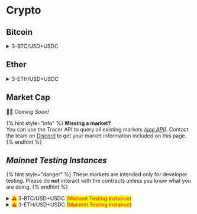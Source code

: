 # Crypto

## Bitcoin

<details>

<summary>3-BTC/USD+USDC</summary>

:link: _Open in pools.tracer.finance_

**Deployment** **Information**

* Deployment date: `2022-05-18`

**Pricing Data**

* Price feed: `BTC/USD`
* Data manipulations: `8hr SMA`
* Leverage (sigmoid): `3`
* Oracle address: `0x307cA2a840ba96D3a0D8ac3398Bff695491DCe0B` [↗](https://arbiscan.io/address/0x307cA2a840ba96D3a0D8ac3398Bff695491DCe0B)

**Settlement Asset**

* Settlement asset: `USDC`
* Settlement asset address: `0xFF970A61A04b1cA14834A43f5dE4533eBDDB5CC8` [↗](https://arbiscan.io/address/0xff970a61a04b1ca14834a43f5de4533ebddb5cc8)

**Fees**

* Mint fee: `1%`
* Management fee: `1% per annum`
* Burn fee: `None`

**Pool Tokens**

* Long token
  * Symbol: `3L-BTC/USD+USDC`
  * Metamask Symbol: `3L-BTC+USDC`
  * Token address: `0x2Dc6B0D6580f3E2d6107D41A6ada0d8c6c605F88` [↗](https://arbiscan.io/address/0x2Dc6B0D6580f3E2d6107D41A6ada0d8c6c605F88)
  * Observations: `N/A`

<!---->

* Short token
  * Symbol: `3S-BTC/USD+USDC`
  * Metamask Symbol: `3S-BTC+USDC`
  * Token address: `0x00F70af6D1148E3127DB138ce633895e5eF6Bdb2` [↗](https://arbiscan.io/address/0x00F70af6D1148E3127DB138ce633895e5eF6Bdb2)
  * Observations: `N/A`

**Pool Information**

* Rebalance frequency: `1 hour`
* Front-running interval: `8 hours`
* Long token staking farm: `0xcD8c0662cf72512857e98646b5C8363782c137A7` [↗](https://arbiscan.io/address/0xcd8c0662cf72512857e98646b5c8363782c137a7)
* Short token staking farm: `0x046B21659C445f43f2c621c874F79868dC6FA159` [↗](https://arbiscan.io/address/0x046B21659C445f43f2c621c874F79868dC6FA159)
* Leveraged Pool: `0x6D3Fb4AA7ddCa8CBc88F7BA94B36ba83fF6bA234` [↗](https://arbiscan.io/address/0x6D3Fb4AA7ddCa8CBc88F7BA94B36ba83fF6bA234)
* Pool Committer: `0xfA8C3b3DF1276e108002F912f1b065cF5Fdd5Bab` [↗](https://arbiscan.io/address/0xfA8C3b3DF1276e108002F912f1b065cF5Fdd5Bab)

**Secondary market (Balancer)**

* Pool address: `0x` ↗

**Notes**

* N/A

</details>

## Ether

<details>

<summary>3-ETH/USD+USDC</summary>

:link: _Open in pools.tracer.finance_

**Deployment** **Information**

* Deployment date: `2022-05-18`

**Pricing Data**

* Price feed: `ETH/USD`
* Data manipulations: `8hr SMA`
* Leverage (sigmoid): `3`
* Oracle address: `0x2456D80579a5A6dFEda70F05D46A67096372Ce2B` [↗](https://arbiscan.io/address/0x2456D80579a5A6dFEda70F05D46A67096372Ce2B)

**Settlement Asset**

* Settlement asset: `USDC`
* Settlement asset address: `0xFF970A61A04b1cA14834A43f5dE4533eBDDB5CC8` [↗](https://arbiscan.io/address/0xff970a61a04b1ca14834a43f5de4533ebddb5cc8)

**Fees**

* Mint fee: `1%`
* Management fee: `1% per annum`
* Burn fee: `None`

**Pool Tokens**

* Long token
  * Symbol: `3L-ETH/USD+USDC`
  * Metamask Symbol: `3L-ETH+USDC`
  * Token address: `0x44822C092C5ece611830DC0e1B86E80645749ae8` [↗](https://arbiscan.io/address/0x44822C092C5ece611830DC0e1B86E80645749ae8)
  * Observations: `N/A`

<!---->

* Short token
  * Symbol: `3S-ETH/USD+USDC`
  * Metamask Symbol: `3S-ETH+USDC`
  * Token address: `0x466598c279C2e2B7c7f2cd591Ac539720A205582` [↗](https://arbiscan.io/address/0x466598c279C2e2B7c7f2cd591Ac539720A205582)
  * Observations: `N/A`

**Pool Information**

* Rebalance frequency: `1 hour`
* Front-running interval: `8 hours`
* Long token staking farm: `0xC21159bF0252A37b0c281DF2D9B723120cAa86c7` [↗](https://arbiscan.io/address/0xC21159bF0252A37b0c281DF2D9B723120cAa86c7)
* Short token staking farm: `0x224949832f3dbf9a365D9bA3ec504727a103E96E` [↗](https://arbiscan.io/address/0x224949832f3dbf9a365D9bA3ec504727a103E96E)
* Leveraged Pool: `0x3C16b9efE5E4Fc0ec3963F17c64a3dcBF7269207` [↗](https://arbiscan.io/address/0x3c16b9efe5e4fc0ec3963f17c64a3dcbf7269207)
* Pool Committer: `0x1d859E3F9d65300164A5C43Bcc0B5477a95D2c96` [↗](https://arbiscan.io/address/0x1d859E3F9d65300164A5C43Bcc0B5477a95D2c96)

**Secondary market (Balancer)**

* Pool address: `0x` ↗

**Notes**

* N/A

</details>

## Market Cap

👷‍♀️ _Coming Soon!_

{% hint style="info" %}
**Missing a market?**\
You can use the Tracer API to query all existing markets [_(see API)_](https://api.tracer.finance/docs/#/). Contact the team on [Discord](https://discord.gg/TracerDAO) to get your market information included on this page.
{% endhint %}





## _Mainnet Testing Instances_

{% hint style="danger" %}
These markets are intended only for developer testing. Please do **not** interact with the contracts unless you know what you are doing.
{% endhint %}

<details>

<summary><mark style="color:red;"><strong>⚠</strong></mark><strong> </strong> 3-BTC/USD+USDC <mark style="color:red;">(Mainnet Testing Instance)</mark></summary>

<mark style="background-color:orange;">**⚠️ THIS IS A MAINNET TESTING INSTANCE - PLEASE DO NOT DEPOSIT TO THE CONTRACTS UNLESS YOU KNOW WHAT YOU ARE DOING ⚠️**</mark>

_Mainnet Testing Instances are provided for testing purposes only and are deployed from a Testing Factory instance. They do not show up on Tracer interfaces and should not be used to deploy any markets intended for use._

**Deployment** **Information**

* Deployment date: `2022-05-16`

**Pricing Data**

* Price feed: `BTC/USD`
* Data manipulations: `8hr SMA`
* Leverage (sigmoid): `3`

**Settlement Asset**

* Settlement asset: `USDC`

**Fees**

* Mint fee: `1%`
* Management fee: `1% per annum`
* Burn fee: `None`

**Pool Tokens**

* Long token
  * Symbol: `3L-BTC/USD+USDC`
  * Metamask Symbol: `3L-BTC+USDC`
  * Token address: `0x17F99f2D5d7dC6957A0C18bfa49FBCf858199127` [↗](https://arbiscan.io/address/0x17f99f2d5d7dc6957a0c18bfa49fbcf858199127)
  * Observations: `N/A`

<!---->

* Short token
  * Symbol: `3S-BTC/USD+USDC`
  * Metamask Symbol: `3S-BTC+USDC`
  * Token address: `0x02f9742f7CA51891d440084208c8e969D55b94A2` [↗](https://arbiscan.io/address/0x02f9742f7CA51891d440084208c8e969D55b94A2)
  * Observations: `N/A`

**Pool Information**

* Rebalance frequency: `1 hour`
* Front-running interval: `8 hours`
* Long token staking farm: `0xE211c6a34a6b04Df2D5fBCf3E66Fd57b9eD76e0d` [↗](https://arbiscan.io/address/0xe211c6a34a6b04df2d5fbcf3e66fd57b9ed76e0d)
* Short token staking farm: `0x50041Fe576cEC7502eA97cE33627856299011Eb1` [↗](https://arbiscan.io/address/0x50041Fe576cEC7502eA97cE33627856299011Eb1)

**Secondary market (Balancer)**

* Pool address: `0x3fF51DE6D96d4A88182b7006b8E8d9DB7D43931c` [↗](https://arbitrum.balancer.fi/#/pool/0x3ff51de6d96d4a88182b7006b8e8d9db7d43931c000100000000000000000085)

**Notes**

* N/A

</details>

<details>

<summary><mark style="color:red;"><strong>⚠</strong></mark><strong> </strong> 3-ETH/USD+USDC <mark style="color:red;">(Mainnet Testing Instance)</mark></summary>

<mark style="background-color:orange;">**⚠️ THIS IS A MAINNET TESTING INSTANCE - PLEASE DO NOT DEPOSIT TO THE CONTRACTS UNLESS YOU KNOW WHAT YOU ARE DOING ⚠️**</mark>

_Mainnet Testing Instances are provided for testing purposes only and are deployed from a Testing Factory instance. They do not show up on Tracer interfaces and should not be used to deploy any markets intended for use. Contractually the testing instance functions exactly like the primary instance and can be used to test integrations with protocols that do not have testnet instances (e.g. Balancer) or to validate parameters and other design choices on Mainnet before full launch._

**Deployment** **Information**

* Deployment date: `2022-05-16`

**Pricing Data**

* Price feed: `ETH/USD`
* Data manipulations: `8hr SMA`
* Leverage (sigmoid): `3`

**Settlement Asset**

* Settlement asset: `USDC`

**Fees**

* Mint fee: `1%`
* Management fee: `1% per annum`
* Burn fee: `None`

**Pool Tokens**

* Long token
  * Symbol: `3L-ETH/USD+USDC`
  * Metamask Symbol: `3L-ETH+USDC`
  * Token address: `0x989132f596Ff5F79fe3e52bbDdadACde6438bF06` [↗](https://arbiscan.io/address/0x989132f596Ff5F79fe3e52bbDdadACde6438bF06)
  * Observations: `N/A`

<!---->

* Short token
  * Symbol: `3S-ETH/USD+USDC`
  * Metamask Symbol: `3S-ETH+USDC`
  * Token address: `0xe0258E0b32cD3840ef29789bcDA9C2BF996e2A40` [↗](https://arbiscan.io/address/0xe0258E0b32cD3840ef29789bcDA9C2BF996e2A40)
  * Observations: `N/A`

**Pool Information**

* Rebalance frequency: `1 hour`
* Front-running interval: `8 hours`
* Long token staking farm: `0xbF3E2DbBF663b09EDCe8b774334fc408559846d0` [↗](https://arbiscan.io/address/0xbF3E2DbBF663b09EDCe8b774334fc408559846d0)
* Short token staking farm: `0xf7824Fce8C155e74E87e9575c7084D0380B55BaF` [↗](https://arbiscan.io/address/0xf7824Fce8C155e74E87e9575c7084D0380B55BaF)

**Secondary market (Balancer)**

* Pool address: `0x03F3919407b9ef2Df36436C256029A16A51B107b` [↗](https://arbitrum.balancer.fi/#/pool/0x03f3919407b9ef2df36436c256029a16a51b107b000100000000000000000084)

**Notes**

* N/A

</details>

